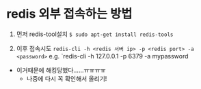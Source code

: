 # redis 외부 접속하는 방법
1. 먼저 redis-tool설치
`$ sudo apt-get install redis-tools`

2. 이후 접속시도
`redis-cli -h <redis 서버 ip> -p <redis port> -a <password>`
e.g. `redis-cli -h 127.0.0.1 -p 6379 -a mypassword

* 이거때문에 해킹당했다......ㅠㅠㅠㅠ
  * 나중에 다시 꼭 확인해서 올리기!
